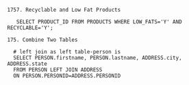 `1757. Recyclable and Low Fat Products`

       SELECT PRODUCT_ID FROM PRODUCTS WHERE LOW_FATS='Y' AND RECYCLABLE='Y';

`175. Combine Two Tables`

      # left join as left table-person is 
      SELECT PERSON.firstname, PERSON.lastname, ADDRESS.city, ADDRESS.state 
      FROM PERSON LEFT JOIN ADDRESS
      ON PERSON.PERSONID=ADDRESS.PERSONID
